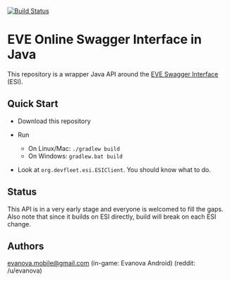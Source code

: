[![Build Status](https://travis-ci.org/evanova/eve-esi-java.svg?branch=master)](https://travis-ci.org/evanova/eve-esi-java)

# EVE Online Swagger Interface in Java

This repository is a wrapper Java API around the [EVE Swagger Interface](https://esi.tech.ccp.is/latest/#/) (ESI).

## Quick Start

*   Download this repository

*   Run
    -   On Linux/Mac: `./gradlew build`
    -   On Windows:   `gradlew.bat build`

*   Look at `org.devfleet.esi.ESIClient`. You should know what to do.

## Status

This API is in a very early stage and everyone is welcomed to fill the gaps.
Also note that since it builds on ESI directly, build will break on each ESI change.

## Authors

evanova.mobile@gmail.com (in-game: Evanova Android) (reddit: /u/evanova)
